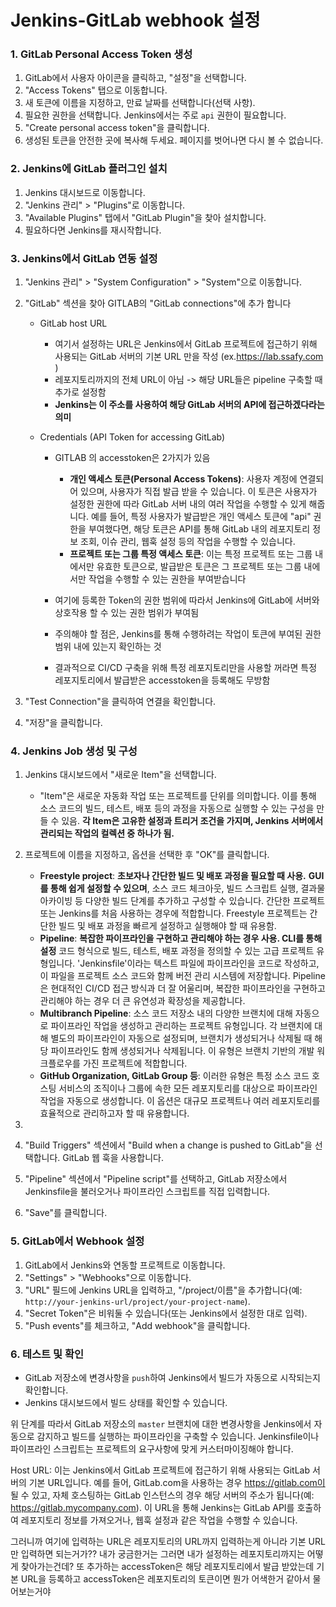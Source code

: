# Jenkins-GitLab webhook 설정

### 1. GitLab Personal Access Token 생성

1. GitLab에서 사용자 아이콘을 클릭하고, "설정"을 선택합니다.
2. "Access Tokens" 탭으로 이동합니다.
3. 새 토큰에 이름을 지정하고, 만료 날짜를 선택합니다(선택 사항).
4. 필요한 권한을 선택합니다. Jenkins에서는 주로 `api` 권한이 필요합니다.
5. "Create personal access token"을 클릭합니다.
6. 생성된 토큰을 안전한 곳에 복사해 두세요. 페이지를 벗어나면 다시 볼 수 없습니다.

### 2. Jenkins에 GitLab 플러그인 설치

1. Jenkins 대시보드로 이동합니다.
2. "Jenkins 관리" > "Plugins"로 이동합니다.
3. "Available Plugins" 탭에서 "GitLab Plugin"을 찾아 설치합니다.
4. 필요하다면 Jenkins를 재시작합니다.

### 3. Jenkins에서 GitLab 연동 설정

1. "Jenkins 관리" > "System Configuration" > "System"으로 이동합니다.

2. "GitLab" 섹션을 찾아 GITLAB의 "GitLab connections"에 추가 합니다

   - GitLab host URL

     - 여기서 설정하는 URL은 Jenkins에서 GitLab 프로젝트에 접근하기 위해 사용되는 GitLab 서버의 기본 URL 만을 작성
       (ex.https://lab.ssafy.com )
     - 레포지토리까지의 전체 URL이 아님 -> 해당 URL들은 pipeline 구축할 때 추가로 설정함
     -  **Jenkins는 이 주소를 사용하여 해당 GitLab 서버의 API에 접근하겠다라는 의미**

   - Credentials (API Token for accessing GitLab)

     - GITLAB 의 accesstoken은 2가지가 있음
       - **개인 액세스 토큰(Personal Access Tokens)**: 사용자 계정에 연결되어 있으며, 사용자가 직접 발급 받을 수 있습니다. 이 토큰은 사용자가 설정한 권한에 따라 GitLab 서버 내의 여러 작업을 수행할 수 있게 해줍니다. 예를 들어, 특정 사용자가 발급받은 개인 액세스 토큰에 "api" 권한을 부여했다면, 해당 토큰은 API를 통해 GitLab 내의 레포지토리 정보 조회, 이슈 관리, 웹훅 설정 등의 작업을 수행할 수 있습니다.
       - **프로젝트 또는 그룹 특정 액세스 토큰**: 이는 특정 프로젝트 또는 그룹 내에서만 유효한 토큰으로, 발급받은 토큰은 그 프로젝트 또는 그룹 내에서만 작업을 수행할 수 있는 권한을 부여받습니다

     - 여기에 등록한 Token의 권한 범위에 따라서 Jenkins에 GitLab에 서버와 상호작용 할 수 있는 권한 범위가 부여됨
     - 주의해야 할 점은, Jenkins를 통해 수행하려는 작업이 토큰에 부여된 권한 범위 내에 있는지 확인하는 것
     - 결과적으로 CI/CD 구축을 위해 특정 레포지토리만을 사용할 꺼라면 특정 레포지토리에서 발급받은 accesstoken을 등록해도 무방함

3. "Test Connection"을 클릭하여 연결을 확인합니다.

4. "저장"을 클릭합니다.

### 4. Jenkins Job 생성 및 구성

1. Jenkins 대시보드에서 "새로운 Item"을 선택합니다.
   -  "Item"은 새로운 자동화 작업 또는 프로젝트를 단위를 의미합니다. 이를 통해 소스 코드의 빌드, 테스트, 배포 등의 과정을 자동으로 실행할 수 있는 구성을 만들 수 있음. **각 Item은 고유한 설정과 트리거 조건을 가지며, Jenkins 서버에서 관리되는 작업의 컬렉션 중 하나가 됨.**
2. 프로젝트에 이름을 지정하고, 옵션을 선택한 후 "OK"를 클릭합니다.
   - **Freestyle project**: **초보자나 간단한 빌드 및 배포 과정을 필요할 때 사용.** **GUI를 통해 쉽게 설정할 수 있으며**, 소스 코드 체크아웃, 빌드 스크립트 실행, 결과물 아카이빙 등 다양한 빌드 단계를 추가하고 구성할 수 있습니다. 간단한 프로젝트 또는 Jenkins를 처음 사용하는 경우에 적합합니다. Freestyle 프로젝트는 간단한 빌드 및 배포 과정을 빠르게 설정하고 실행해야 할 때 유용함.
   - **Pipeline**: **복잡한 파이프라인을 구현하고 관리해야 하는 경우 사용. CLI를 통해 설정** 코드 형식으로 빌드, 테스트, 배포 과정을 정의할 수 있는 고급 프로젝트 유형입니다. 'Jenkinsfile'이라는 텍스트 파일에 파이프라인을 코드로 작성하고, 이 파일을 프로젝트 소스 코드와 함께 버전 관리 시스템에 저장합니다. Pipeline은 현대적인 CI/CD 접근 방식과 더 잘 어울리며, 복잡한 파이프라인을 구현하고 관리해야 하는 경우 더 큰 유연성과 확장성을 제공합니다.
   - **Multibranch Pipeline**: 소스 코드 저장소 내의 다양한 브랜치에 대해 자동으로 파이프라인 작업을 생성하고 관리하는 프로젝트 유형입니다. 각 브랜치에 대해 별도의 파이프라인이 자동으로 설정되며, 브랜치가 생성되거나 삭제될 때 해당 파이프라인도 함께 생성되거나 삭제됩니다. 이 유형은 브랜치 기반의 개발 워크플로우를 가진 프로젝트에 적합합니다.
   - **GitHub Organization, GitLab Group 등**: 이러한 유형은 특정 소스 코드 호스팅 서비스의 조직이나 그룹에 속한 모든 레포지토리를 대상으로 파이프라인 작업을 자동으로 생성합니다. 이 옵션은 대규모 프로젝트나 여러 레포지토리를 효율적으로 관리하고자 할 때 유용합니다.
3. 



1. "Build Triggers" 섹션에서 "Build when a change is pushed to GitLab"을 선택합니다. GitLab 웹 훅을 사용합니다.
2. "Pipeline" 섹션에서 "Pipeline script"를 선택하고, GitLab 저장소에서 Jenkinsfile을 불러오거나 파이프라인 스크립트를 직접 입력합니다.
3. "Save"를 클릭합니다.

### 5. GitLab에서 Webhook 설정

1. GitLab에서 Jenkins와 연동할 프로젝트로 이동합니다.
2. "Settings" > "Webhooks"으로 이동합니다.
3. "URL" 필드에 Jenkins URL을 입력하고, "/project/이름"을 추가합니다(예: `http://your-jenkins-url/project/your-project-name`).
4. "Secret Token"은 비워둘 수 있습니다(또는 Jenkins에서 설정한 대로 입력).
5. "Push events"를 체크하고, "Add webhook"을 클릭합니다.

### 6. 테스트 및 확인

- GitLab 저장소에 변경사항을 `push`하여 Jenkins에서 빌드가 자동으로 시작되는지 확인합니다.
- Jenkins 대시보드에서 빌드 상태를 확인할 수 있습니다.

위 단계를 따라서 GitLab 저장소의 `master` 브랜치에 대한 변경사항을 Jenkins에서 자동으로 감지하고 빌드를 실행하는 파이프라인을 구축할 수 있습니다. Jenkinsfile이나 파이프라인 스크립트는 프로젝트의 요구사항에 맞게 커스터마이징해야 합니다.



Host URL: 이는 Jenkins에서 GitLab 프로젝트에 접근하기 위해 사용되는 GitLab 서버의 기본 URL입니다. 예를 들어, GitLab.com을 사용하는 경우 https://gitlab.com이 될 수 있고, 자체 호스팅하는 GitLab 인스턴스의 경우 해당 서버의 주소가 됩니다(예: https://gitlab.mycompany.com). 이 URL을 통해 Jenkins는 GitLab API를 호출하여 레포지토리 정보를 가져오거나, 웹훅 설정과 같은 작업을 수행할 수 있습니다.

그러니까 여기에 입력하는 URL은 레포지토리의 URL까지 입력하는게 아니라 기본 URL만 입력하면 되는거가?? 내가 궁금한거는 그러면 내가 설정하는 레포지토리까지는 어떻게 찾아가는건데? 또 추가하는 accessToken은 해당 레포지토리에서 발급 받았는데 기본 URL을 등록하고 accessToken은 레포지토리의 토큰이면 뭔가 어색한거 같아서 물어보는거야